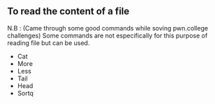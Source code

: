 ## To read the content of a file 
N.B : (Came through some good commands while soving pwn.college challenges)
Some commands are not especifically for this purpose of reading file but can be used.

* Cat
* More
* Less
* Tail
* Head
* Sortq
